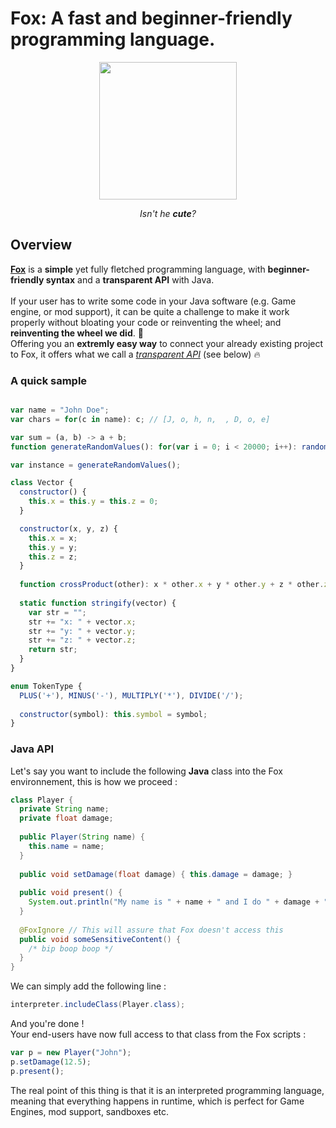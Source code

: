# Fox: A fast and beginner-friendly programming language.
<p align="center">
  <a href="https://github.com/HoloInJava/Fox">
    <img src="https://github.com/HoloInJava/Fox/assets/77677018/5df00ff4-d88e-4182-b0b9-ac7781b1ff66" width="220">
  </a>
</p>
<p align="center">
  <i align="center">
    Isn't he <b>cute</b>?
  </i>
</p>

## Overview
[**Fox**](https://github.com/HoloInJava/Fox) is a **simple** yet fully fletched programming language, with **beginner-friendly syntax** and a **transparent API** with Java. <br><br>
If your user has to write some code in your Java software (e.g. Game engine, or mod support), it can be quite a challenge to make it work properly without bloating your code or reinventing the wheel; and **reinventing the wheel we did**. 🦊<br>
Offering you an **extremly easy way** to connect your already existing project to Fox, it offers what we call a [*transparent API*](https://github.com/HoloInJava/Fox) (see below) 🔥

### A quick sample
```javascript

var name = "John Doe";
var chars = for(c in name): c; // [J, o, h, n,  , D, o, e]

var sum = (a, b) -> a + b;
function generateRandomValues(): for(var i = 0; i < 20000; i++): random(); // creates and populates a list with random values

var instance = generateRandomValues();

class Vector {
  constructor() {
    this.x = this.y = this.z = 0;
  }

  constructor(x, y, z) {
    this.x = x;
    this.y = y;
    this.z = z;
  }
  
  function crossProduct(other): x * other.x + y * other.y + z * other.z;
  
  static function stringify(vector) {
    var str = "";
    str += "x: " + vector.x;
    str += "y: " + vector.y;
    str += "z: " + vector.z;
    return str;
  }
}

enum TokenType {
  PLUS('+'), MINUS('-'), MULTIPLY('*'), DIVIDE('/');
  
  constructor(symbol): this.symbol = symbol;
}
```

### Java API
Let's say you want to include the following **Java** class into the Fox environnement, this is how we proceed :
```java
class Player {
  private String name;
  private float damage;
  
  public Player(String name) {
    this.name = name;
  }
  
  public void setDamage(float damage) { this.damage = damage; }
  
  public void present() {
    System.out.println("My name is " + name + " and I do " + damage + " of damage ! Rwar!");
  }
  
  @FoxIgnore // This will assure that Fox doesn't access this
  public void someSensitiveContent() {
    /* bip boop boop */
  }
}
```
We can simply add the following line :
```java
interpreter.includeClass(Player.class);
```
And you're done !<br>
Your end-users have now full access to that class from the Fox scripts :
```javascript
var p = new Player("John");
p.setDamage(12.5);
p.present();
```
The real point of this thing is that it is an interpreted programming language, meaning that everything happens in runtime,
which is perfect for Game Engines, mod support, sandboxes etc. 
